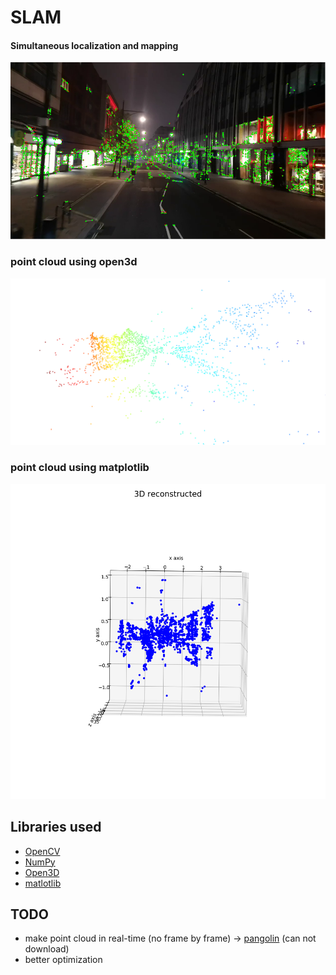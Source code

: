 # SLAM
#### Simultaneous localization and mapping

![](output/slam_frame.png)
### point cloud using open3d
![](output/slam_open3d.png)
### point cloud using matplotlib
![](output/slam_plt.png)

## Libraries used
* [OpenCV](https://opencv.org/)
* [NumPy](https://numpy.org/)
* [Open3D](http://www.open3d.org/)
* [matlotlib](https://matplotlib.org/)

## TODO
* make point cloud in real-time (no  frame by frame) -> [pangolin](https://github.com/uoip/pangolin) (can not download)
* better optimization
